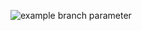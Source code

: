 ![example branch parameter](https://github.com/github/docs/actions/workflows/main.yml/badge.svg?branch=main)